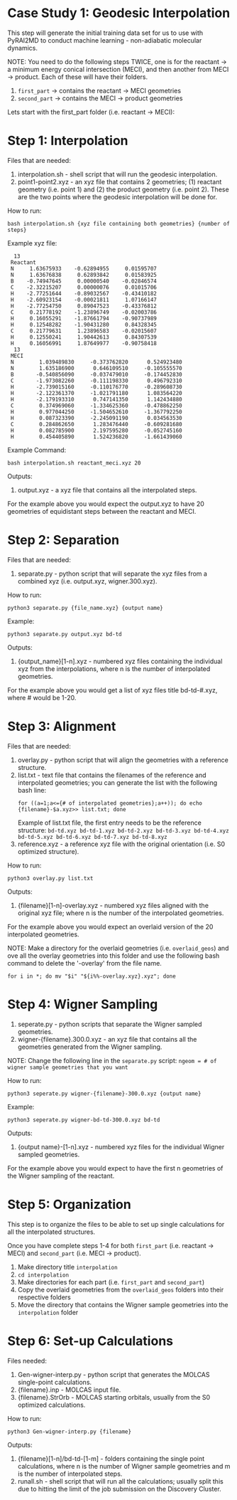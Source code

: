 # Case Study 1: Geodesic Interpolation
This step will generate the initial training data set for us to use with PyRAI2MD to conduct machine learning - non-adiabatic molecular dynamics. 

NOTE: You need to do the following steps TWICE, one is for the reactant -> a minimum energy conical intersection (MECI), and then another from MECI -> product. Each of these will have their folders. 

1. `first_part` -> contains the reactant -> MECI geometries
2. `second_part` -> contains the MECI -> product geometries

Lets start with the first_part folder (i.e. reactant -> MECI): 

# Step 1: Interpolation
Files that are needed: 
1. interpolation.sh - shell script that will run the geodesic interpolation.
2. point1-point2.xyz - an xyz file that contains 2 geometries; (1) reactant geometry (i.e. point 1) and (2) the product geometry (i.e. point 2). These are the two points where the geodesic interpolation will be done for.

How to run:
``` 
bash interpolation.sh {xyz file containing both geometries} {number of steps}
```

Example xyz file: 
```
  13
 Reactant
 N     1.63675933    -0.62894955     0.01595707
 N     1.63676838     0.62893842     0.01583925
 B    -0.74947645     0.00000540    -0.02846574
 C    -2.32215207     0.00000076     0.01015706
 H    -2.77251644    -0.89032567    -0.43410182
 H    -2.60923154    -0.00021811     1.07166147
 H    -2.77254750     0.89047523    -0.43376812
 C     0.21778192    -1.23896749    -0.02003786
 H     0.16055291    -1.87661794    -0.90737989
 H     0.12548282    -1.90431280     0.84328345
 C     0.21779631     1.23896583    -0.02015607
 H     0.12550241     1.90442613     0.84307539
 H     0.16056991     1.87649977    -0.90758418
  13
 MECI
 N        1.039489830     -0.373762820      0.524923480
 N        1.635186900      0.646109510     -0.105555570
 B       -0.540856090     -0.037479010     -0.174452830
 C       -1.973082260     -0.111198330      0.496792310
 H       -2.739015160     -0.110176770     -0.289608730
 H       -2.122361370     -1.021791180      1.083564220
 H       -2.179193310      0.747141350      1.142434880
 C        0.374969060     -1.334625360     -0.478862250
 H        0.977044250     -1.504652610     -1.367792250
 H        0.087323390     -2.245091190      0.034563530
 C        0.284862650      1.283476440     -0.609281680 
 H        0.082785900      2.197595280     -0.052745160
 H        0.454405890      1.524236820     -1.661439060
```

Example Command:
```
bash interpolation.sh reactant_meci.xyz 20
```

Outputs: 
1. output.xyz - a xyz file that contains all the interpolated steps.

For the example above you would expect the output.xyz to have 20 geometries of equidistant steps between the reactant and MECI.

# Step 2: Separation
Files that are needed: 
1. separate.py - python script that will separate the xyz files from a combined xyz (i.e. output.xyz, wigner.300.xyz).

How to run: 
```
python3 separate.py {file_name.xyz} {output name}
```
Example: 
```
python3 separate.py output.xyz bd-td
```

Outputs: 
1. {output_name}[1-n].xyz - numbered xyz files containing the individual xyz from the interpolations, where n is the number of interpolated geometries.

For the example above you would get a list of xyz files title bd-td-#.xyz, where # would be 1-20.

# Step 3: Alignment
Files that are needed:
1. overlay.py - python script that will align the geometries with a reference structure.
2. list.txt - text file that contains the filenames of the reference and interpolated geometries; you can generate the list with the following bash line:
   ```
   for ((a=1;a<={# of interpolated geometries};a++)); do echo {filename}-$a.xyz>> list.txt; done
   ```
   Example of list.txt file, the first entry needs to be the reference structure:
   `
   bd-td.xyz
   bd-td-1.xyz
   bd-td-2.xyz
   bd-td-3.xyz
   bd-td-4.xyz
   bd-td-5.xyz
   bd-td-6.xyz
   bd-td-7.xyz
   bd-td-8.xyz
   `
4. reference.xyz - a reference xyz file with the original orientation (i.e. S0 optimized structure).

How to run:
```
python3 overlay.py list.txt
```

Outputs:
1. {filename}[1-n]-overlay.xyz - numbered xyz files aligned with the original xyz file; where n is the number of the interpolated geometries.

For the example above you would expect an overlaid version of the 20 interpolated geometries.

NOTE: Make a directory for the overlaid geometries (i.e. `overlaid_geos`) and ove all the overlay geometries into this folder and use the following bash command to delete the '-overlay' from the file name. 
```
for i in *; do mv "$i" "${i%%-overlay.xyz}.xyz"; done
```

# Step 4: Wigner Sampling
1. seperate.py - python scripts that separate the Wigner sampled geometries.
2. wigner-{filename}.300.0.xyz - an xyz file that contains all the geometries generated from the Wigner sampling.

NOTE: Change the following line in the `separate.py` script:
`ngeom = # of wigner sample geometries that you want`

How to run:
```
python3 seperate.py wigner-{filename}-300.0.xyz {output name}
```

Example: 
```
python3 seperate.py wigner-bd-td-300.0.xyz bd-td
```

Outputs: 
1. {output name}-[1-n].xyz - numbered xyz files for the individual Wigner sampled geometries.

For the example above you would expect to have the first n geometries of the Wigner sampling of the reactant.

# Step 5: Organization
This step is to organize the files to be able to set up single calculations for all the interpolated structures. 

Once you have complete steps 1-4 for both ```first_part``` (i.e. reactant -> MECI) and ```second_part``` (i.e. MECI -> product). 

1. Make directory title ```interpolation```
2. `cd interpolation`
3. Make directories for each part (i.e. `first_part` and `second_part`)
4. Copy the overlaid geometries from the `overlaid_geos` folders into their respective folders
5. Move the directory that contains the Wigner sample geometries into the `interpolation` folder

# Step 6: Set-up Calculations
Files needed: 
1. Gen-wigner-interp.py - python script that generates the MOLCAS single-point calculations.
2. {filename}.inp - MOLCAS input file.
3. {filename}.StrOrb - MOLCAS starting orbitals, usually from the S0 optimized calculations.

How to run: 
```
python3 Gen-wigner-interp.py {filename}
```
Outputs: 
1. {filename}[1-n]/bd-td-[1-m] - folders containing the single point calculations, where n is the number of Wigner sample geometries and m is the number of interpolated steps.
2. runall.sh - shell script that will run all the calculations; usually split this due to hitting the limit of the job submission on the Discovery Cluster.




